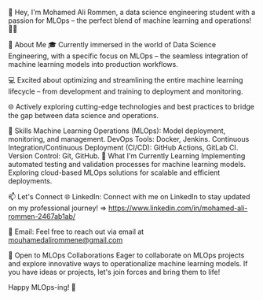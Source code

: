 👋 Hey, I'm Mohamed Ali Rommen, a data science engineering student with a passion for MLOps – the perfect blend of machine learning and operations! 👨‍💻

🚀 About Me
🎓 Currently immersed in the world of Data Science Engineering, with a specific focus on MLOps – the seamless integration of machine learning models into production workflows.

💻 Excited about optimizing and streamlining the entire machine learning lifecycle – from development and training to deployment and monitoring.

🌐 Actively exploring cutting-edge technologies and best practices to bridge the gap between data science and operations.

💼 Skills
Machine Learning Operations (MLOps): Model deployment, monitoring, and management.
DevOps Tools: Docker, Jenkins.
Continuous Integration/Continuous Deployment (CI/CD): GitHub Actions, GitLab CI.
Version Control: Git, GitHub.
🌱 What I'm Currently Learning
Implementing automated testing and validation processes for machine learning models.
Exploring cloud-based MLOps solutions for scalable and efficient deployments.

📫 Let's Connect
🌐 LinkedIn: Connect with me on LinkedIn to stay updated on my professional journey! => https://www.linkedin.com/in/mohamed-ali-rommen-2467ab1ab/

📧 Email: Feel free to reach out via email at mouhamedalirommene@gmail.com

🤝 Open to MLOps Collaborations
Eager to collaborate on MLOps projects and explore innovative ways to operationalize machine learning models. If you have ideas or projects, let's join forces and bring them to life!

Happy MLOps-ing! 🚀
